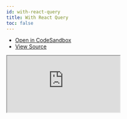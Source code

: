 ```yaml
---
id: with-react-query
title: With React Query
toc: false
---
```


- [Open in CodeSandbox](https://codesandbox.io/s/github/tanstack/react-location/tree/main/examples/with-react-query)
- [View Source](https://github.com/tanstack/react-location/tree/main/examples/with-react-query)

<iframe
  src="https://codesandbox.io/embed/github/tanstack/react-location/tree/main/examples/with-react-query?autoresize=1&fontsize=14&theme=dark"
  title="tanstack/react-location: simple"
  sandbox="allow-forms allow-modals allow-popups allow-presentation allow-same-origin allow-scripts"
  style={{
    width: '100%',
    height: '80vh',
    border: '0',
    borderRadius: 8,
    overflow: 'hidden',
    position: 'static',
    zIndex: 0,
  }}
></iframe>
